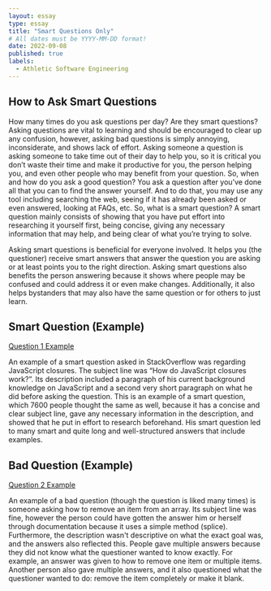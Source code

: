 ```yaml
---
layout: essay
type: essay
title: "Smart Questions Only"
# All dates must be YYYY-MM-DD format!
date: 2022-09-08
published: true
labels:
  - Athletic Software Engineering
---
```


## How to Ask Smart Questions

How many times do you ask questions per day? Are they smart questions? Asking questions are vital to learning and should be encouraged to clear up any confusion, however, asking bad questions is simply annoying, inconsiderate, and shows lack of effort. Asking someone a question is asking someone to take time out of their day to help you, so it is critical you don’t waste their time and make it productive for you, the person helping you, and even other people who may benefit from your question. So, when and how do you ask a good question? You ask a question after you’ve done all that you can to find the answer yourself. And to do that, you may use any tool including searching the web, seeing if it has already been asked or even answered, looking at FAQs, etc. So, what is a smart question? A smart question mainly consists of showing that you have put effort into researching it yourself first, being concise, giving any necessary information that may help, and being clear of what you’re trying to solve. 

Asking smart questions is beneficial for everyone involved. It helps you (the questioner) receive smart answers that answer the question you are asking or at least points you to the right direction. Asking smart questions also benefits the person answering because it shows where people may be confused and could address it or even make changes. Additionally, it also helps bystanders that may also have the same question or for others to just learn.

## Smart Question (Example)

[Question 1 Example](https://stackoverflow.com/questions/111102/how-do-javascript-closures-work)

An example of a smart question asked in StackOverflow was regarding JavaScript closures. The subject line was “How do JavaScript closures work?”. Its description included a paragraph of his current background knowledge on JavaScript and a second very short paragraph on what he did before asking the question. This is an example of a smart question, which 7600 people thought the same as well, because it has a concise and clear subject line, gave any necessary information in the description, and showed that he put in effort to research beforehand. His smart question led to many smart and quite long and well-structured answers that include examples.

## Bad Question (Example)

[Question 2 Example](https://stackoverflow.com/questions/5767325/how-can-i-remove-a-specific-item-from-an-array)

An example of a bad question (though the question is liked many times) is someone asking how to remove an item from an array. Its subject line was fine, however the person could have gotten the answer him or herself through documentation because it uses a simple method (splice). Furthermore, the description wasn't descriptive on what the exact goal was, and the answers also reflected this. People gave multiple answers because they did not know what the questioner wanted to know exactly. For example, an answer was given to how to remove one item or multiple items. Another person also gave multiple answers, and it also questioned what the questioner wanted to do: remove the item completely or make it blank. 
